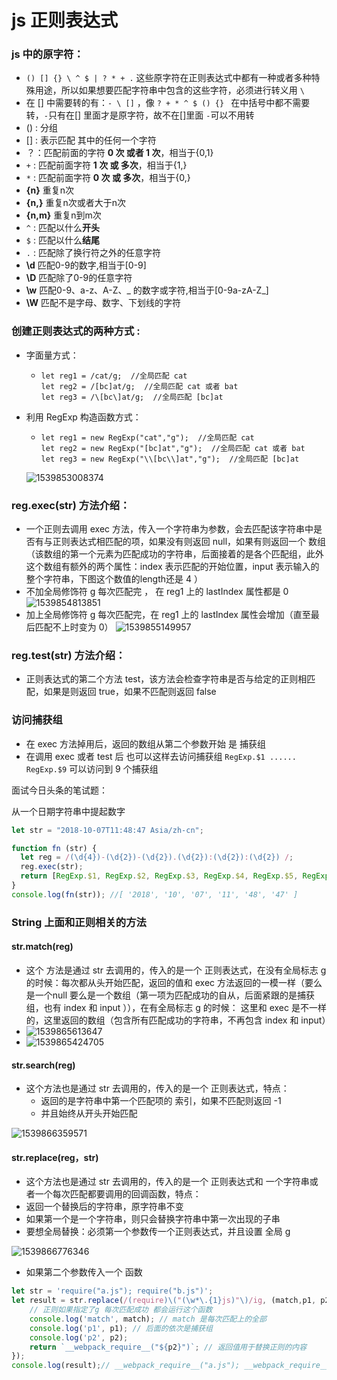 # js 正则表达式

### js 中的原字符： 

* `() [] {} \ ^ $ | ? * + .` 这些原字符在正则表达式中都有一种或者多种特殊用途，所以如果想要匹配字符串中包含的这些字符，必须进行转义用 `\`
* 在 [] 中需要转的有：`- \ []` ，像 `? + * ^ $ () {} ` 在中括号中都不需要转，`-`只有在[] 里面才是原字符，故不在[]里面 `-`可以不用转
* () : 分组
* [] : 表示匹配 其中的任何一个字符
* ？：匹配前面的字符 **0 次 或者 1 次**，相当于{0,1}
* `+` : 匹配前面字符 **1 次 或 多次**，相当于{1,}
* `*` : 匹配前面字符 **0 次 或 多次**，相当于{0,}
* **{n}** 重复n次
* **{n,}** 重复n次或者大于n次
* **{n,m}** 重复n到m次
* `^` : 匹配以什么**开头**
* `$` : 匹配以什么**结尾**
* `.` : 匹配除了换行符之外的任意字符
* **\d** 匹配0-9的数字,相当于[0-9]
* **\D** 匹配除了0-9的任意字符
* **\w** 匹配0-9、a-z、A-Z、_ 的数字或字符,相当于[0-9a-zA-Z_]
* **\W** 匹配不是字母、数字、下划线的字符

### 创建正则表达式的两种方式 :

* 字面量方式：

  * ```
    let reg1 = /cat/g;  //全局匹配 cat
    let reg2 = /[bc]at/g;  //全局匹配 cat 或者 bat
    let reg3 = /\[bc\]at/g;  //全局匹配 [bc]at
    ```

* 利用 RegExp 构造函数方式：

  * ```
    let reg1 = new RegExp("cat","g");  //全局匹配 cat
    let reg2 = new RegExp("[bc]at","g");  //全局匹配 cat 或者 bat
    let reg3 = new RegExp("\\[bc\\]at","g");  //全局匹配 [bc]at
    ```

  ![1539853008374](../assert/1539853008374.png)

### reg.exec(str) 方法介绍：

   * 一个正则去调用 exec 方法，传入一个字符串为参数，会去匹配该字符串中是否有与正则表达式相匹配的项，如果没有则返回 null，如果有则返回一个 数组（该数组的第一个元素为匹配成功的字符串，后面接着的是各个匹配组，此外这个数组有额外的两个属性：index 表示匹配的开始位置，input 表示输入的整个字符串，下图这个数值的length还是 4 ）
* 不加全局修饰符 g  每次匹配完 ， 在 reg1 上的 lastIndex 属性都是 0
  ![1539854813851](../assert/1539854813851.png)
* 加上全局修饰符 g 每次匹配完，在 reg1 上的 lastIndex 属性会增加（直至最后匹配不上时变为 0）
  ![1539855149957](../assert/1539855149957.png)

### reg.test(str) 方法介绍：
  * 正则表达式的第二个方法 test，该方法会检查字符串是否与给定的正则相匹配，如果是则返回 true，如果不匹配则返回 false
### 访问捕获组
  * 在 exec 方法掉用后，返回的数组从第二个参数开始 是 捕获组
  * 在调用 exec 或者 test 后 也可以这样去访问捕获组 `RegExp.$1 ...... RegExp.$9` 可以访问到 9 个捕获组

面试今日头条的笔试题：

从一个日期字符串中提起数字

```javascript
let str = "2018-10-07T11:48:47 Asia/zh-cn";

function fn (str) {
  let reg = /(\d{4})-(\d{2})-(\d{2}).(\d{2}):(\d{2}):(\d{2}) /;
  reg.exec(str);
  return [RegExp.$1, RegExp.$2, RegExp.$3, RegExp.$4, RegExp.$5, RegExp.$6];
}
console.log(fn(str)); //[ '2018', '10', '07', '11', '48', '47' ]
```

### String 上面和正则相关的方法

#### str.match(reg)

* 这个 方法是通过 str 去调用的，传入的是一个 正则表达式，在没有全局标志 g 的时候：每次都从头开始匹配，返回的值和 exec 方法返回的一模一样（要么是一个null 要么是一个数组（第一项为匹配成功的自从，后面紧跟的是捕获组，也有 index 和 input ）），在有全局标志 g 的时候： 这里和 exec 是不一样的，这里返回的数组（包含所有匹配成功的字符串，不再包含 index 和 input）
* ![1539865613647](../assert/1539865613647.png)
* ![1539865424705](../assert/1539865424705.png)

#### str.search(reg)

* 这个方法也是通过 str 去调用的，传入的是一个 正则表达式，特点：
  * 返回的是字符串中第一个匹配项的 索引，如果不匹配则返回 -1
  * 并且始终从开头开始匹配

![1539866359571](../assert/1539866359571.png)

#### str.replace(reg，str)

* 这个方法也是通过 str 去调用的，传入的是一个 正则表达式和 一个字符串或者一个每次匹配都要调用的回调函数，特点：
* 返回一个替换后的字符串，原字符串不变
* 如果第一个是一个字符串，则只会替换字符串中第一次出现的子串
* 要想全局替换：必须第一个参数传一个正则表达式，并且设置 全局 g

![1539866776346](../assert/1539866776346.png)

- 如果第二个参数传入一个 函数

```javascript
let str = 'require("a.js"); require("b.js")';
let result = str.replace(/(require)\("(\w*\.{1}js)"\)/ig, (match,p1, p2) => {
    // 正则如果指定了g 每次匹配成功 都会运行这个函数
    console.log('match', match); // match 是每次匹配上的全部
    console.log('p1', p1); // 后面的依次是捕获组
    console.log('p2', p2);
    return `__webpack_require__("${p2}")`; // 返回值用于替换正则的内容
});
console.log(result);// __webpack_require__("a.js"); __webpack_require__("b.js")
```

